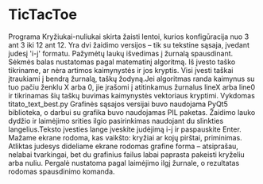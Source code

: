 # TicTacToe
Programa Kryžiukai-nuliukai skirta žaisti lentoi, kurios konfigūracija nuo 3 ant 3 iki 12 ant 12.
Yra dvi žaidimo versijos – tik su tekstine sąsaja, įvedant judesį 'i-j' formatu. 
Pažymėtų laukų išvedimas į žurnalą spausdinant. Sėkmės balas nustatomas pagal matematinį
algoritmą. Iš įvesto taško tikriname, ar nėra artimos kaimynystės ir jos kryptis.
Visi įvesti taškai įtraukiami į bendrą žurnalą, taškų žodyną.Jei algoritmas randa kaimynus
su tuo pačiu ženklu X arba 0, jie įrašomi į atitinkamus žurnalus lineX arba line0
ir tikrinamas šių taškų buvimas kaimynystės vektoriaus kryptimi. Vykdomas titato_text_best.py
Grafinės sąsajos versijai buvo naudojama PyQt5 biblioteka, o darbui su grafika buvo
naudojamas PIL paketas. Žaidimo lauko dydžio ir laimėjimo srities ilgio pasirinkimas
naudojant du slinkties langelius.Teksto įvesties lange įveskite judėjimą i-j ir
paspauskite Enter. Mažame ekrane rodoma, kas vaikšto: kryžiai ar kojų pirštai, 
priminimas. Atliktas judesys dideliame ekrane rodomas grafine forma – atsiprašau, 
nelabai tvarkingai, bet du grafinius failus labai paprasta pakeisti kryželiu arba
nuliu. Pergalė nustatoma pagal laimėjimo ilgį žurnale, o rezultatas rodomas spausdinimo
komanda.
